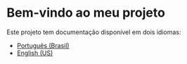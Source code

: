 # Bem-vindo ao meu projeto

Este projeto tem documentação disponível em dois idiomas:

- [Português (Brasil)](docs/README.pt-br.md)
- [English (US)](docs/README.en-us.md)
